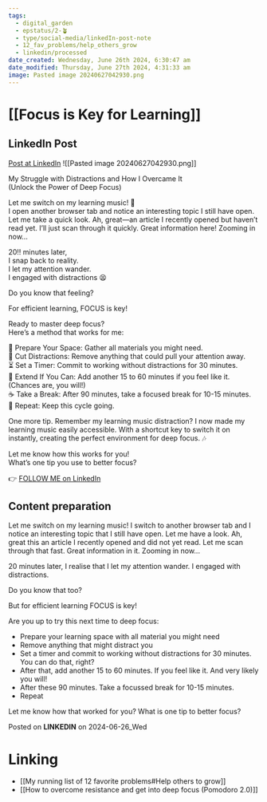 ```yaml
---
tags:
  - digital_garden
  - epstatus/2-🪴
  - type/social-media/linkedIn-post-note
  - 12_fav_problems/help_others_grow
  - linkedin/processed
date_created: Wednesday, June 26th 2024, 6:30:47 am
date_modified: Thursday, June 27th 2024, 4:31:33 am
image: Pasted image 20240627042930.png
---
```

# [[Focus is Key for Learning]]
## LinkedIn Post
[Post at LinkedIn](https://www.linkedin.com/posts/sebastiankamilli_my-struggle-with-distractions-and-how-i-activity-7211624247008374784-m5OV?utm_source=share&utm_medium=member_desktop)
![[Pasted image 20240627042930.png]]

My Struggle with Distractions and How I Overcame It  
(Unlock the Power of Deep Focus)  
  
Let me switch on my learning music! 🎵  
I open another browser tab and notice an interesting topic I still have open. Let me take a quick look. Ah, great—an article I recently opened but haven’t read yet. I’ll just scan through it quickly. Great information here! Zooming in now…  
  
20‼️ minutes later,  
I snap back to reality.  
I let my attention wander.  
I engaged with distractions 😫  
  
Do you know that feeling?  
  
For efficient learning, FOCUS is key!  
  
Ready to master deep focus?  
Here’s a method that works for me:  
  
🔹 Prepare Your Space: Gather all materials you might need.  
🔹 Cut Distractions: Remove anything that could pull your attention away.  
⏳ Set a Timer: Commit to working without distractions for 30 minutes.  
🔹 Extend If You Can: Add another 15 to 60 minutes if you feel like it.  
(Chances are, you will!)  
☕️ Take a Break: After 90 minutes, take a focused break for 10-15 minutes.  
🔁 Repeat: Keep this cycle going.  
  
One more tip. Remember my learning music distraction? I now made my learning music easily accessible. With a shortcut key to switch it on instantly, creating the perfect environment for deep focus. 🎶  
  
Let me know how this works for you!  
What’s one tip you use to better focus?

👉 [FOLLOW ME on LinkedIn](https://www.linkedin.com/comm/mynetwork/discovery-see-all?usecase=PEOPLE_FOLLOWS&followMember=sebastiankamilli)

## Content preparation

Let me switch on my learning music!
I switch to another browser tab and I notice an interesting topic that I still have open. Let me have a look. Ah, great this an article I recently opened and did not yet read. Let me scan through that fast. Great information in it. Zooming in now...

20 minutes later, I realise that I let my attention wander. 
I engaged with distractions. 

Do you know that too?

But for efficient learning FOCUS is key!

Are you up to try this next time to deep focus:
+ Prepare your learning space with all material you might need
+ Remove anything that might distract you
+ Set a timer and commit to working without distractions for 30 minutes. You can do that, right? 
+ After that, add another 15 to 60 minutes. If you feel like it. And very likely you will!
+ After these 90 minutes. Take a focussed break for 10-15 minutes. 
+ Repeat

Let me know how that worked for you? 
What is one tip to better focus?

Posted on **LINKEDIN** on 2024-06-26_Wed
# Linking
+ [[My running list of 12 favorite problems#Help others to grow]]
+ [[How to overcome resistance and get into deep focus (Pomodoro 2.0)]]